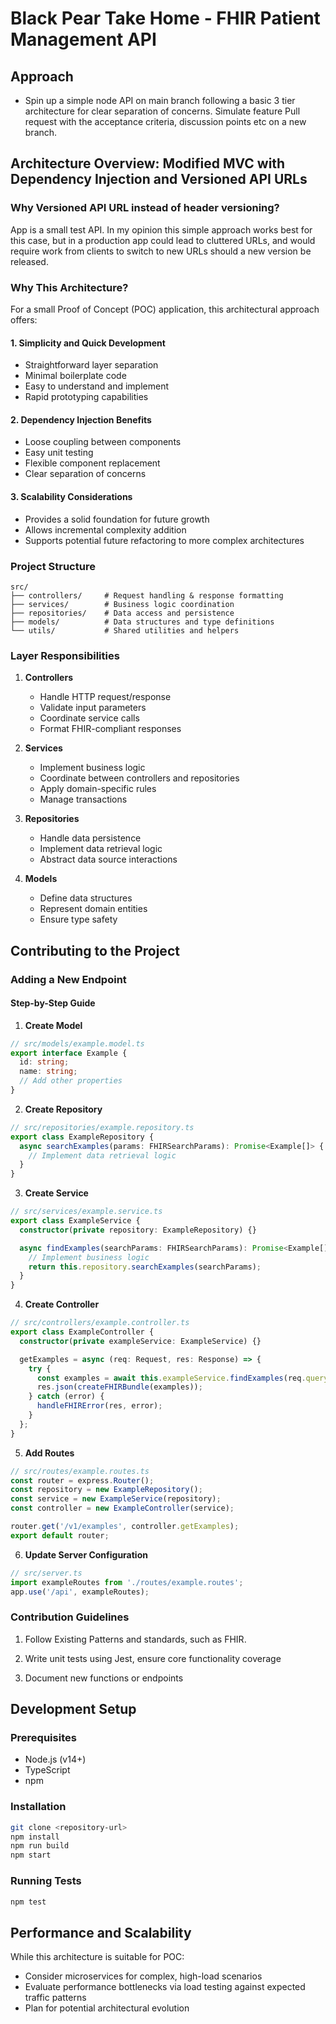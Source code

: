 # Black Pear Take Home - FHIR Patient Management API

## Approach

- Spin up a simple node API on main branch following a basic 3 tier architecture for clear separation of concerns. Simulate feature Pull request with the acceptance criteria, discussion points etc on a new branch.

## Architecture Overview: Modified MVC with Dependency Injection and Versioned API URLs

### Why Versioned API URL instead of header versioning?

App is a small test API. In my opinion this simple approach works best for this case, but in a production app could lead to cluttered URLs, and would require work from clients to switch to new URLs should a new version be released.

### Why This Architecture?

For a small Proof of Concept (POC) application, this architectural approach offers:

#### 1. Simplicity and Quick Development

- Straightforward layer separation
- Minimal boilerplate code
- Easy to understand and implement
- Rapid prototyping capabilities

#### 2. Dependency Injection Benefits

- Loose coupling between components
- Easy unit testing
- Flexible component replacement
- Clear separation of concerns

#### 3. Scalability Considerations

- Provides a solid foundation for future growth
- Allows incremental complexity addition
- Supports potential future refactoring to more complex architectures

### Project Structure

```
src/
├── controllers/     # Request handling & response formatting
├── services/        # Business logic coordination
├── repositories/    # Data access and persistence
├── models/          # Data structures and type definitions
└── utils/           # Shared utilities and helpers
```

### Layer Responsibilities

1. **Controllers**

   - Handle HTTP request/response
   - Validate input parameters
   - Coordinate service calls
   - Format FHIR-compliant responses

2. **Services**

   - Implement business logic
   - Coordinate between controllers and repositories
   - Apply domain-specific rules
   - Manage transactions

3. **Repositories**

   - Handle data persistence
   - Implement data retrieval logic
   - Abstract data source interactions

4. **Models**
   - Define data structures
   - Represent domain entities
   - Ensure type safety

## Contributing to the Project

### Adding a New Endpoint

#### Step-by-Step Guide

1. **Create Model**

```typescript
// src/models/example.model.ts
export interface Example {
  id: string;
  name: string;
  // Add other properties
}
```

2. **Create Repository**

```typescript
// src/repositories/example.repository.ts
export class ExampleRepository {
  async searchExamples(params: FHIRSearchParams): Promise<Example[]> {
    // Implement data retrieval logic
  }
}
```

3. **Create Service**

```typescript
// src/services/example.service.ts
export class ExampleService {
  constructor(private repository: ExampleRepository) {}

  async findExamples(searchParams: FHIRSearchParams): Promise<Example[]> {
    // Implement business logic
    return this.repository.searchExamples(searchParams);
  }
}
```

4. **Create Controller**

```typescript
// src/controllers/example.controller.ts
export class ExampleController {
  constructor(private exampleService: ExampleService) {}

  getExamples = async (req: Request, res: Response) => {
    try {
      const examples = await this.exampleService.findExamples(req.query);
      res.json(createFHIRBundle(examples));
    } catch (error) {
      handleFHIRError(res, error);
    }
  };
}
```

5. **Add Routes**

```typescript
// src/routes/example.routes.ts
const router = express.Router();
const repository = new ExampleRepository();
const service = new ExampleService(repository);
const controller = new ExampleController(service);

router.get('/v1/examples', controller.getExamples);
export default router;
```

6. **Update Server Configuration**

```typescript
// src/server.ts
import exampleRoutes from './routes/example.routes';
app.use('/api', exampleRoutes);
```

### Contribution Guidelines

1. Follow Existing Patterns and standards, such as FHIR.

2. Write unit tests using Jest, ensure core functionality coverage

3. Document new functions or endpoints

## Development Setup

### Prerequisites

- Node.js (v14+)
- TypeScript
- npm

### Installation

```bash
git clone <repository-url>
npm install
npm run build
npm start
```

### Running Tests

```bash
npm test
```

## Performance and Scalability

While this architecture is suitable for POC:

- Consider microservices for complex, high-load scenarios
- Evaluate performance bottlenecks via load testing against expected traffic patterns
- Plan for potential architectural evolution
